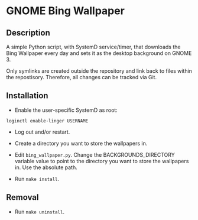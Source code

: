 # GNOME Bing Wallpaper

## Description

A simple Python script, with SystemD service/timer, that downloads the Bing
Wallpaper every day and sets it as the desktop background on GNOME 3.

Only symlinks are created outside the repository and link back to files within
the repostisory. Therefore, all changes can be tracked via Git.

## Installation

- Enable the user-specific SystemD as root:
```
loginctl enable-linger USERNAME
```

- Log out and/or restart.

- Create a directory you want to store the wallpapers in.

- Edit `bing_wallpaper.py`. Change the BACKGROUNDS_DIRECTORY variable value to
point to the directory you want to store the wallpapers in. Use the absolute
path.

- Run `make install`.

## Removal

- Run `make uninstall`.
